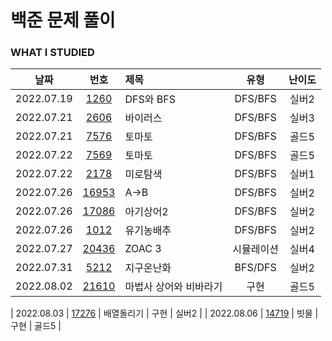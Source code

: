 # 백준 문제 풀이

### WHAT I STUDIED

|    날짜    |                      번호                      | 제목                   |    유형    | 난이도 |
| :--------: | :--------------------------------------------: | :--------------------- | :--------: | :----: |
| 2022.07.19 |  [1260](https://www.acmicpc.net/problem/1260)  | DFS와 BFS              |  DFS/BFS   | 실버2  |
| 2022.07.21 |  [2606](https://www.acmicpc.net/problem/2606)  | 바이러스               |  DFS/BFS   | 실버3  |
| 2022.07.21 |  [7576](https://www.acmicpc.net/problem/7576)  | 토마토                 |  DFS/BFS   | 골드5  |
| 2022.07.22 |  [7569](https://www.acmicpc.net/problem/7579)  | 토마토                 |  DFS/BFS   | 골드5  |
| 2022.07.22 |  [2178](https://www.acmicpc.net/problem/2178)  | 미로탐색               |  DFS/BFS   | 실버1  |
| 2022.07.26 | [16953](https://www.acmicpc.net/problem/16953) | A->B                   |  DFS/BFS   | 실버2  |
| 2022.07.26 | [17086](https://www.acmicpc.net/problem/17086) | 아기상어2              |  DFS/BFS   | 실버2  |
| 2022.07.26 |  [1012](https://www.acmicpc.net/problem/1012)  | 유기농배추             |  DFS/BFS   | 실버2  |
| 2022.07.27 | [20436](https://www.acmicpc.net/problem/20436) | ZOAC 3                 | 시뮬레이션 | 실버4  |
| 2022.07.31 |  [5212](https://www.acmicpc.net/problem/5212)  | 지구온난화             |  BFS/DFS   | 실버2  |
| 2022.08.02 | [21610](https://www.acmicpc.net/problem/21610) | 마법사 상어와 비바라기 |    구현    | 골드5  |

| 2022.08.03 | [17276](https://www.acmicpc.net/problem/17276) | 배열돌리기 | 구현 | 실버2 |
| 2022.08.06 | [14719](https://www.acmicpc.net/problem/14719) | 빗물 | 구현 | 골드5 |
